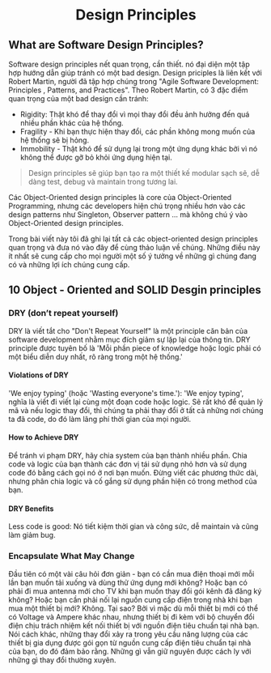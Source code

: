 <center> <h1>Design Principles</h1> </center>

## What are Software Design Principles?

Software design principles nết quan trọng, cần thiết. nó đại diện một tập hợp
hướng dẫn giúp tránh có một bad design. Design priciples là liên kết với
Robert Martin, người đã tập hợp chúng trong "Agile Software Development: Principles
, Patterns, and Practices". Theo Robert Martin, có 3 đặc điểm quan trọng của một
bad design cần tránh:

- Rigidity: Thật khó để thay đổi vì mọi thay đổi đều ảnh hưởng đến quá nhiều
  phần khác của hệ thống.
- Fragility - Khi bạn thực hiện thay đổi, các phần không mong muốn của hệ thống
  sẽ bị hỏng.
- Immobility - Thật khó để sử dụng lại trong một ứng dụng khác bởi vì nó không
  thể được gỡ bỏ khỏi ứng dụng hiện tại.

> Design principles sẽ giúp bạn tạo ra một thiết kế modular sạch sẽ, dễ dàng test,
> debug và maintain trong tương lai.

Các Object-Oriented design principles là core của Object-Oriented Programming,
nhưng các developers hiện chú trọng nhiều hơn vào các design patterns như Singleton,
Observer pattern ... mà không chú ý vào Object-Oriented design principles.

Trong bài viết này tôi đã ghi lại tất cả các object-oriented design principles
quan trọng và đưa nó vào đây để cùng thảo luận về chúng. Những điều này ít nhất
sẽ cung cấp cho mọi người một số ý tưởng về những gì chúng đang có và những lợi
ích chúng cung cấp.

## 10 Object - Oriented and SOLID Desgin principles

### DRY (don’t repeat yourself)

  DRY là viết tắt cho "Don't Repeat Yourself" là một principle căn bản của
software development nhằm mục đích giảm sự lặp lại của thông tin. DRY principle
được tuyên bố là 'Mỗi phần piece of knowledge hoặc logic phải có một biểu diễn
duy nhất, rõ ràng trong một hệ thống.'

#### Violations of DRY

  'We enjoy typing' (hoặc 'Wasting everyone's time.'): 'We enjoy typing', nghĩa
là viết đi viết lại cùng một đoạn code hoặc logic. Sẽ rất khó để quản lý mã và
nếu logic thay đổi, thì chúng ta phải thay đổi ở tất cả những nơi chúng ta đã
code, do đó làm lãng phí thời gian của mọi người.

#### How to Achieve DRY

  Để tránh vi phạm DRY, hãy chia system của bạn thành nhiều phần. Chia code và
logic của bạn thành các đơn vị tái sử dụng nhỏ hơn và sử dụng code đó bằng cách
gọi nó ở nơi bạn muốn. Đừng viết các phương thức dài, nhưng phân chia logic và
cố gắng sử dụng phần hiện có trong method của bạn.

#### DRY Benefits

  Less code is good: Nó tiết kiệm thời gian và công sức, dễ maintain và cũng làm
giảm bug.

### Encapsulate What May Change

  Đầu tiên có một vài câu hỏi đơn giản - bạn có cần mua điện thoại mới mỗi lần
bạn muốn tải xuống và dùng thử ứng dụng mới không? Hoặc bạn có phải đi mua antenna
mới cho TV khi bạn muốn thay đổi gói kênh đã đăng ký không? Hoặc bạn cần phải nối
lại nguồn cung cấp điện trong nhà khi bạn mua một thiết bị mới? Không. Tại sao?
Bởi vì mặc dù mỗi thiết bị mới có thể có Voltage và Ampere khác nhau, nhưng thiết
bị đi kèm với bộ chuyển đổi điện chịu trách nhiệm kết nối thiết bị với nguồn điện
tiêu chuẩn tại nhà bạn. Nói cách khác, những thay đổi xảy ra trong yêu cầu năng
lượng của các thiết bị gia dụng được gói gọn từ nguồn cung cấp điện tiêu chuẩn
tại nhà của bạn, do đó đảm bảo rằng. Những gì vẫn giữ nguyên được cách ly với
những gì thay đổi thường xuyên.
